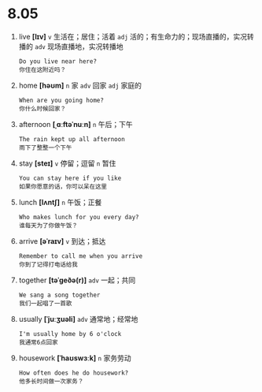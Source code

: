 # 8.05


1. live **[lɪv]** `v` 生活在；居住；活着 `adj` 活的；有生命力的；现场直播的，实况转播的 `adv` 现场直播地，实况转播地
    ```
    Do you live near here?
    你住在这附近吗？
    ```

2. home **[həʊm]** `n` 家 `adv` 回家 `adj` 家庭的
    ```
    When are you going home?
    你什么时候回家？
    ```

3. afternoon **[ˌɑːftəˈnuːn]** `n` 午后；下午
    ```
    The rain kept up all afternoon
    雨下了整整一个下午
    ```

4. stay **[steɪ]** `v` 停留；逗留 `n` 暂住
    ```
    You can stay here if you like
    如果你愿意的话，你可以呆在这里
    ```

5. lunch **[lʌntʃ]** `n` 午饭；正餐
    ```
    Who makes lunch for you every day?
    谁每天为了你做午饭？
    ```

6. arrive **[əˈraɪv]** `v` 到达；抵达
    ```
    Remember to call me when you arrive
    你到了记得打电话给我
    ```

7. together **[təˈɡeðə(r)]** `adv` 一起；共同
    ```
    We sang a song together
    我们一起唱了一首歌
    ```

8. usually **[ˈjuːʒuəli]** `adv` 通常地；经常地
    ```
    I'm usually home by 6 o'clock
    我通常6点回家
    ```

9. housework **[ˈhaʊswɜːk]** `n` 家务劳动
    ```
    How often does he do housework?
    他多长时间做一次家务？
    ```
